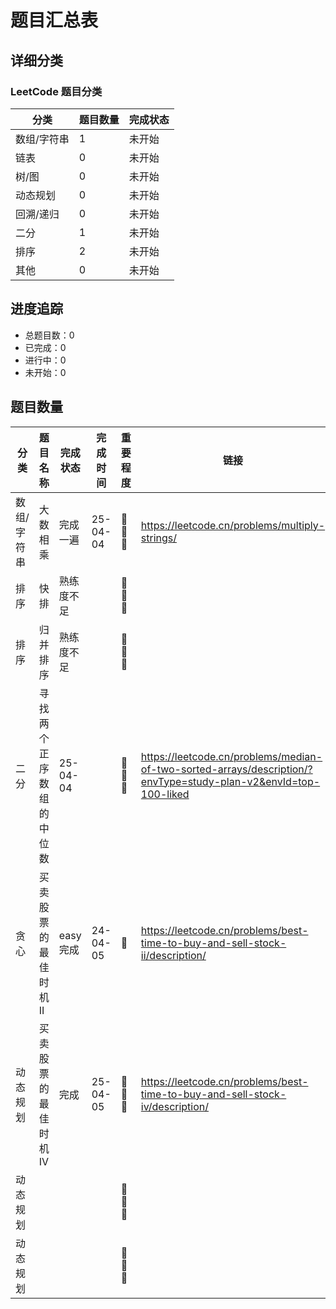 # 题目汇总表


## 详细分类

### LeetCode 题目分类
| 分类     | 题目数量 | 完成状态 |
|--------|------|---------|
| 数组/字符串 | 1    | 未开始 |
| 链表     | 0    | 未开始 |
| 树/图    | 0    | 未开始 |
| 动态规划   | 0    | 未开始 |
| 回溯/递归  | 0    | 未开始 |
| 二分     | 1    | 未开始 |
| 排序     | 2    | 未开始 |
| 其他     | 0    | 未开始 |
## 进度追踪
- 总题目数：0
- 已完成：0
- 进行中：0
- 未开始：0

## 题目数量
| 分类   | 题目名称         | 完成状态     | 完成时间     | 重要程度    | 链接 | 备注       |
|------|--------------|----------|----------|---------|-|----------|
| 数组/字符串 | 大数相乘         | 完成一遍     | 25-04-04 |  🌟🌟🌟 | https://leetcode.cn/problems/multiply-strings/ | 最好字符串也要会 |
| 排序   | 快排           | 熟练度不足    |          |  🌟🌟🌟 ||          |
| 排序   | 归并排序         | 熟练度不足    |          |  🌟🌟🌟 ||          |
| 二分   | 寻找两个正序数组的中位数 | 25-04-04 |          |  🌟🌟🌟 |https://leetcode.cn/problems/median-of-two-sorted-arrays/description/?envType=study-plan-v2&envId=top-100-liked| 希望明天训练   |
| 贪心   | 买卖股票的最佳时机 II | easy 完成  | 24-04-05 |  🌟 |https://leetcode.cn/problems/best-time-to-buy-and-sell-stock-ii/description/|          |
| 动态规划 | 买卖股票的最佳时机 IV | 完成       | 25-04-05 |  🌟🌟🌟 |https://leetcode.cn/problems/best-time-to-buy-and-sell-stock-iv/description/| 多刷，多练    |
| 动态规划 |              |          |          |  🌟🌟🌟 ||          |
| 动态规划 |              |          |          |  🌟🌟🌟 ||          |